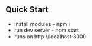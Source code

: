 ## Quick Start ##



* install modules  - npm i
* run dev server  - npm start
* runs on http://localhost:3000
